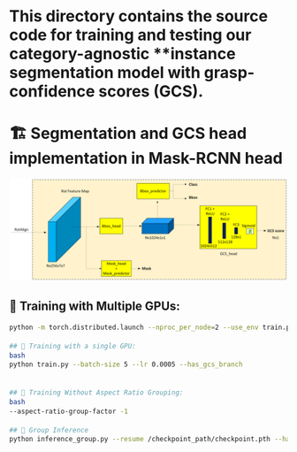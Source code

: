 # This directory contains the source code for **training and testing** our category-agnostic **instance segmentation model with grasp-confidence scores (GCS).

# 🏗️ Segmentation and GCS head implementation in Mask-RCNN head  

<p align="center">
  <img src="../data/images/segmentation_with_gcs.png" alt="Segmentation with GCS" width="600">
</p>



## 🚀 Training with Multiple GPUs:
```bash
python -m torch.distributed.launch --nproc_per_node=2 --use_env train.py --batch-size 5 --world-size 2 --lr 0.005 --has_gcs_branch

## 🚀 Training with a single GPU:
bash
python train.py --batch-size 5 --lr 0.0005 --has_gcs_branch


## 🚀 Training Without Aspect Ratio Grouping:
bash
--aspect-ratio-group-factor -1

## 🚀 Group Inference
python inference_group.py --resume /checkpoint_path/checkpoint.pth --has_gcs_branch
